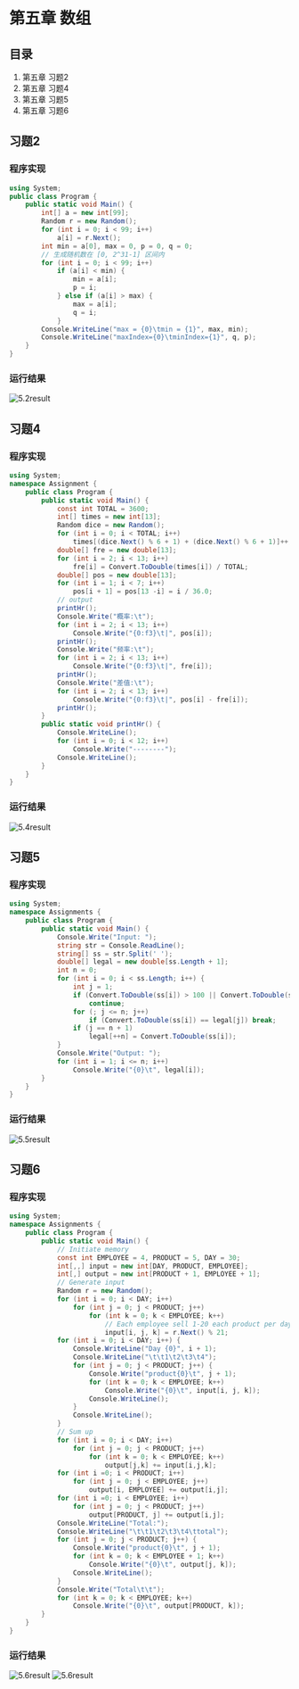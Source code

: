 # 第五章 数组

## 目录

1. 第五章 习题2
2. 第五章 习题4
3. 第五章 习题5
4. 第五章 习题6

## 习题2

### 程序实现

```cs
using System;
public class Program {
	public static void Main() {
		int[] a = new int[99];
		Random r = new Random();
		for (int i = 0; i < 99; i++)
			a[i] = r.Next();
		int min = a[0], max = 0, p = 0, q = 0;
		// 生成随机数在 [0, 2^31-1] 区间内
		for (int i = 0; i < 99; i++)
			if (a[i] < min) {
				min = a[i];
				p = i;
			} else if (a[i] > max) {
				max = a[i];
				q = i;
			}
		Console.WriteLine("max = {0}\tmin = {1}", max, min);
		Console.WriteLine("maxIndex={0}\tminIndex={1}", q, p);
	}
}
```

### 运行结果

![5.2result](https://raw.githubusercontent.com/RainLiuX/cSharpAss/master/unit5/5.2.png "runtime results")

## 习题4

### 程序实现

```cs
using System;
namespace Assignment {
	public class Program {
		public static void Main() {
			const int TOTAL = 3600;
			int[] times = new int[13];
			Random dice = new Random();
			for (int i = 0; i < TOTAL; i++)
				times[(dice.Next() % 6 + 1) + (dice.Next() % 6 + 1)]++;
			double[] fre = new double[13];
			for (int i = 2; i < 13; i++)
				fre[i] = Convert.ToDouble(times[i]) / TOTAL;
			double[] pos = new double[13];
			for (int i = 1; i < 7; i++)
				pos[i + 1] = pos[13 -i] = i / 36.0;
			// output
			printHr();
			Console.Write("概率:\t");
			for (int i = 2; i < 13; i++)
				Console.Write("{0:f3}\t|", pos[i]);
			printHr();
			Console.Write("频率:\t");
			for (int i = 2; i < 13; i++)
				Console.Write("{0:f3}\t|", fre[i]);
			printHr();
			Console.Write("差值:\t");
			for (int i = 2; i < 13; i++)
				Console.Write("{0:f3}\t|", pos[i] - fre[i]);
			printHr();
		}
		public static void printHr() {
			Console.WriteLine();
			for (int i = 0; i < 12; i++)
				Console.Write("--------");
			Console.WriteLine();
		}
	}
}
```
### 运行结果

![5.4result](https://raw.githubusercontent.com/RainLiuX/cSharpAss/master/unit5/5.4.png "runtime results")

## 习题5

### 程序实现

```cs
using System;
namespace Assignments {
	public class Program {
		public static void Main() {
			Console.Write("Input: ");
			string str = Console.ReadLine();
			string[] ss = str.Split(' ');
			double[] legal = new double[ss.Length + 1];
			int n = 0;
			for (int i = 0; i < ss.Length; i++) {
				int j = 1;
				if (Convert.ToDouble(ss[i]) > 100 || Convert.ToDouble(ss[i]) < 10)
					continue;
				for (; j <= n; j++)
					if (Convert.ToDouble(ss[i]) == legal[j]) break;
				if (j == n + 1)
					legal[++n] = Convert.ToDouble(ss[i]);
			}
			Console.Write("Output: ");
			for (int i = 1; i <= n; i++)
				Console.Write("{0}\t", legal[i]);
		}
	}
}
```

### 运行结果

![5.5result](https://raw.githubusercontent.com/RainLiuX/cSharpAss/master/unit5/5.5.png "runtime results")

## 习题6

### 程序实现

```cs
using System;
namespace Assignments {
	public class Program {
		public static void Main() {
			// Initiate memory
			const int EMPLOYEE = 4, PRODUCT = 5, DAY = 30;
			int[,,] input = new int[DAY, PRODUCT, EMPLOYEE];
			int[,] output = new int[PRODUCT + 1, EMPLOYEE + 1];
			// Generate input
			Random r = new Random();
			for (int i = 0; i < DAY; i++)
				for (int j = 0; j < PRODUCT; j++)
					for (int k = 0; k < EMPLOYEE; k++)
						// Each employee sell 1-20 each product per day
						input[i, j, k] = r.Next() % 21;
			for (int i = 0; i < DAY; i++) {
				Console.WriteLine("Day {0}", i + 1);
				Console.WriteLine("\t\t1\t2\t3\t4");
				for (int j = 0; j < PRODUCT; j++) {
					Console.Write("product{0}\t", j + 1);
					for (int k = 0; k < EMPLOYEE; k++)
						Console.Write("{0}\t", input[i, j, k]);
					Console.WriteLine();
				}
				Console.WriteLine();
			}
			// Sum up
			for (int i = 0; i < DAY; i++)
				for (int j = 0; j < PRODUCT; j++)
					for (int k = 0; k < EMPLOYEE; k++)
						output[j,k] += input[i,j,k];
			for (int i =0; i < PRODUCT; i++)
				for (int j = 0; j < EMPLOYEE; j++)
					output[i, EMPLOYEE] += output[i,j];
			for (int i =0; i < EMPLOYEE; i++)
				for (int j = 0; j < PRODUCT; j++)
					output[PRODUCT, j] += output[i,j];
			Console.WriteLine("Total:");
			Console.WriteLine("\t\t1\t2\t3\t4\ttotal");
			for (int j = 0; j < PRODUCT; j++) {
				Console.Write("product{0}\t", j + 1);
				for (int k = 0; k < EMPLOYEE + 1; k++)
					Console.Write("{0}\t", output[j, k]);
				Console.WriteLine();
			}
			Console.Write("Total\t\t");
			for (int k = 0; k < EMPLOYEE; k++)
				Console.Write("{0}\t", output[PRODUCT, k]);
		}
	}
}
```

### 运行结果

![5.6result](https://raw.githubusercontent.com/RainLiuX/cSharpAss/master/unit5/5.6.0.png "runtime results")
![5.6result](https://raw.githubusercontent.com/RainLiuX/cSharpAss/master/unit5/5.6.1.png "runtime results")
